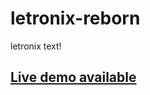 # letronix-reborn
letronix text!

## [Live demo available](https://nidnogg.github.io/letronix-reborn)
